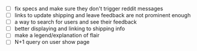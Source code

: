 - [ ] fix specs and make sure they don't trigger reddit messages
- [ ] links to update shipping and leave feedback are not prominent enough
- [ ] a way to search for users and see their feedback
- [ ] better displaying and linking to shipping info
- [ ] make a legend/explanation of flair
- [ ] N+1 query on user show page
